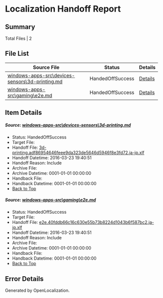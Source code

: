# <a name='report-top'></a> Localization Handoff Report

## Summary
 Total Files | 2

## File List
 Source File | Status | Details 
 ----------- | ------ | ------- 
 [windows-apps-src\devices-sensors\3d-printing.md](https://github.com/Microsoft/windows-apps/blob/5d115a7944efa26c1bb733aecfbfeb0b9a407ccd/windows-apps-src/devices-sensors/3d-printing.md) | HandedOffSuccess | [Details](#10985dec69a38e1ec7452de069768b572e2f5aca1939)
 [windows-apps-src\gaming\e2e.md](https://github.com/Microsoft/windows-apps/blob/70439cad75e13d6345f3afadc1e457ceca79b2eb/windows-apps-src/gaming/e2e.md) | HandedOffSuccess | [Details](#79ebf52bc42f2afb7d367e24d44a98439d06b8292059)

## Item Details
##### <a name='10985dec69a38e1ec7452de069768b572e2f5aca1939'></a> Source: [windows-apps-src\devices-sensors\3d-printing.md](https://github.com/Microsoft/windows-apps/blob/5d115a7944efa26c1bb733aecfbfeb0b9a407ccd/windows-apps-src/devices-sensors/3d-printing.md)
* Status: HandedOffSuccess
* Target File: 
* Handoff File: [3d-printing.adf86954646feee9da323de5646d5946f8e3fd72.ja-jp.xlf](https://github.com/Microsoft/WDG.handoff/blob/1eeae8480854ef228acc7a332a9c0081e2476824/ol-handoff/Microsoft/windows-apps.ja-jp/master/3d-printing.adf86954646feee9da323de5646d5946f8e3fd72.ja-jp.xlf)
* Handoff Datetime: 2016-03-23 19:40:51
* Handoff Reason: Include
* Archive File: 
* Archive Datetime: 0001-01-01 00:00:00
* Handback File: 
* Handback Datetime: 0001-01-01 00:00:00
* [Back to Top](#report-top)

##### <a name='79ebf52bc42f2afb7d367e24d44a98439d06b8292059'></a> Source: [windows-apps-src\gaming\e2e.md](https://github.com/Microsoft/windows-apps/blob/70439cad75e13d6345f3afadc1e457ceca79b2eb/windows-apps-src/gaming/e2e.md)
* Status: HandedOffSuccess
* Target File: 
* Handoff File: [e2e.40fddb66c16c630e55b73b8224d1043b6f587bc2.ja-jp.xlf](https://github.com/Microsoft/WDG.handoff/blob/1eeae8480854ef228acc7a332a9c0081e2476824/ol-handoff/Microsoft/windows-apps.ja-jp/master/e2e.40fddb66c16c630e55b73b8224d1043b6f587bc2.ja-jp.xlf)
* Handoff Datetime: 2016-03-23 19:40:51
* Handoff Reason: Include
* Archive File: 
* Archive Datetime: 0001-01-01 00:00:00
* Handback File: 
* Handback Datetime: 0001-01-01 00:00:00
* [Back to Top](#report-top)


## Error Details

Generated by OpenLocalization.
